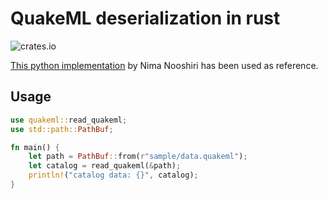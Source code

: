 # QuakeML deserialization in rust

![crates.io](https://img.shields.io/crates/v/quakeml.svg)

[This python implementation](https://git.gfz-potsdam.de/nooshiri/pyquakeml/-/blob/master/src/pyquakeml.py)
by Nima Nooshiri has been used as reference.

## Usage

```rust
use quakeml::read_quakeml;
use std::path::PathBuf;

fn main() {
    let path = PathBuf::from(r"sample/data.quakeml");
    let catalog = read_quakeml(&path);
    println!("catalog data: {}", catalog);
}
```

